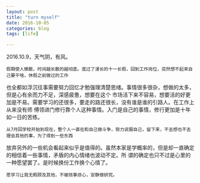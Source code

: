```yaml
---
layout: post
title: "turn myself"
date: 2016-10-05
categories: blog
tags: [life]

---
```




2016.10.9，天气阴，有风。

    假期使人懒散，时间越长散的越彻底。度过了漫长的十一长假，回到工作岗位，突然想不起来自己要干啥，休假之前做过的工作
也全都如浮沉往事需要努力回忆才勉强理清楚思绪。事情很多很杂，想做的太多，但是心有余而力不足，深感疲惫，想要在这个
市场活下来不容易，想要活的好更加是不易。需要学习的还很多，要走的路还很长，没有谁是谁的引路人。在工作上从来没有师
傅领进门修行靠个人这种事情。入门是自己的事情，修行更加是十年如一日的苦练。

    从7月回学校开始到现在，整个人一直在和自己做斗争，努力说服自己，留下来，不去想也不去理会其他的事，为了得到一些东西
放弃另外的一些机会看起来似乎是值得的。虽然本家是学概率的，但是却一直确定的相信着一些事情，矛盾的内心情绪也波动不定。所
谓的确定也只不过是心里的一种愿望罢了。是时候换份工作换个心情了。

    愿学习让我无暇顾及其他，不被琐事烦心，安静做研究。
